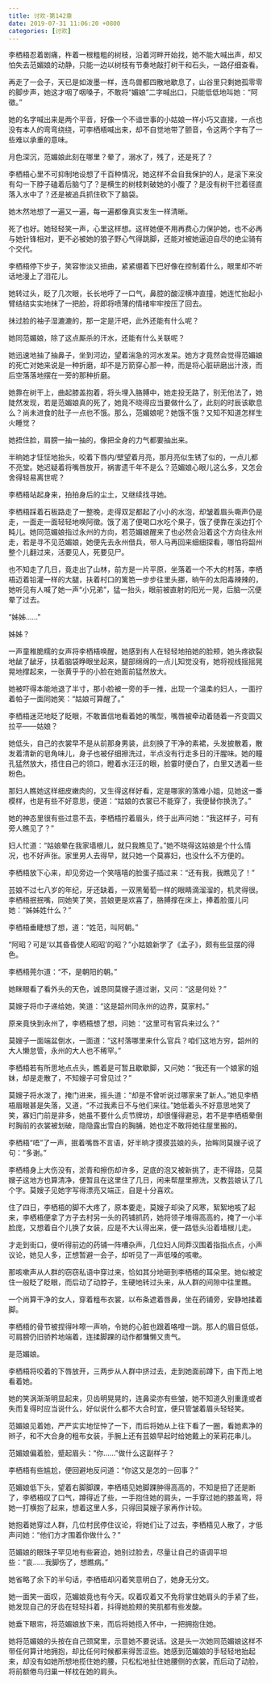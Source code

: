 ```yaml
---
title: 讨欢-第142章
date: 2019-07-31 11:06:20 +0800
categories: [讨欢]
---
```


李栖梧忍着剧痛，杵着一根粗粗的树枝，沿着河畔开始找，她不能大喊出声，却又怕失去范媚娘的动静，只能一边以树枝有节奏地敲打树干和石头，一路仔细查看。

再走了一会子，天已是如泼墨一样，连鸟兽都四散地歇息了，山谷里只剩她孤零零的脚步声，她这才咽了咽嗓子，不敢将“媚娘”二字喊出口，只能低低地叫她：“阿徵。”

她的名字喊出来是两个平音，好像一个不谙世事的小姑娘一样小巧又直接，一点也没有本人的弯弯绕绕，可李栖梧喊出来，却不自觉地带了颤音，令这两个字有了一些难以承重的意味。

月色深沉，范媚娘此刻在哪里？晕了，溺水了，残了，还是死了？

李栖梧心里不可抑制地设想了千百种情况，她这样不会自我保护的人，是滚下来没有勾一下脖子磕着后脑勺了？是横生的树枝刺破她的小腹了？是没有树干拦着径直落入水中了？还是被追兵抓住砍下了脑袋。

她木然地想了一遍又一遍，每一遍都像真实发生一样清晰。

死了也好。她轻轻笑一声，心里这样想。这样她便不用再费心力保护她，也不必再与她针锋相对，更不必被她的狼子野心气得跳脚，还能对被她逼迫自尽的绝尘骑有个交代。

李栖梧停下步子，笑容惨淡又扭曲，紧紧绷着下巴好像在控制着什么，眼里却不听话地漫上了泪花儿。

她转过头，眨了几次眼，长长地呼了一口气，鼻腔的酸涩横冲直撞，她连忙抬起小臂结结实实地抹了一把脸，将即将喷薄的情绪牢牢按压了回去。

抹过脸的袖子湿漉漉的，那一定是汗吧，此外还能有什么呢？

她同范媚娘，除了这点厮杀的汗水，还能有什么关联呢？

她迅速地抽了抽鼻子，坐到河边，望着湍急的河水发呆。她方才竟然会觉得范媚娘的死亡对她来说是一种折磨，却不是万箭穿心那一种，而是将心脏研磨出汁液，而后空落落地摆在一旁的那种折磨。

她靠在树干上，曲起膝盖抱着，将头埋入胳膊中，她走投无路了，别无他法了，她陡然发现，若是范媚娘真的死了，她竟不晓得应当要做什么了，此刻的时辰该歇息么？尚未进食的肚子一点也不饿。那么，范媚娘呢？她饿不饿？又知不知道怎样生火睡觉？

她捂住脸，肩膀一抽一抽的，像把全身的力气都要抽出来。

半晌她才怔怔地抬头，咬着下唇内/壁望着月亮，那月亮似生锈了似的，一点儿都不亮堂。她迟疑着将嘴唇放开，祸害遗千年不是么？范媚娘心眼儿这么多，又怎会舍得轻易离世呢？

李栖梧站起身来，拍拍身后的尘土，又继续找寻她。

李栖梧踩着石板路走了一整晚，走得双足都起了小小的水泡，却皱着眉头嘶声仍是走，一面走一面轻轻地唤阿徵。饿了渴了便喝口水吃个果子，饿了便靠在溪边打个盹儿。她同范媚娘指过永州的方向，若范媚娘醒来了也必然会沿着这个方向往永州走，若是寻不见范媚娘，她便先去永州借兵，带人马再回来细细探看，哪怕将韶州整个儿翻过来，活要见人，死要见尸。

也不知走了几日，竟走出了山林，前方是一片平原，坐落着一个不大的村落，李栖梧迈着铅灌一样的大腿，扶着村口的篱笆一步步往里头挪，晌午的太阳毒辣辣的，她听见有人喊了她一声“小兄弟”，猛一抬头，眼前被直射的阳光一晃，后脑一沉便晕了过去。

“姊姊……”

姊姊？

一声童稚脆糯的女声将李栖梧唤醒，她感到有人在轻轻地拍她的脸颊，她头疼欲裂地龇了龇牙，扶着脑袋睁眼坐起来，腿部绵绵的一点儿知觉没有，她将视线摇摇晃晃地撑起来，一张黄乎乎的小脸在她面前猛然放大。

她被吓得本能地退了半寸，那小脸被一旁的手一推，出现一个温柔的妇人，一面拧着帕子一面同她笑：“姑娘可算醒了。”

李栖梧迷茫地眨了眨眼，不敢置信地看着她的嘴型，嘴唇被牵动着随着一齐变圆又拉平——姑娘？

她低头，自己的衣裳早不是从前那身男装，此刻换了干净的素裙，头发披散着，散发着清新的皂角味儿，身子也被仔细擦洗过，半点没有行走多日的汗腥味。她的瞳孔猛然放大，捂住自己的领口，瞪着水汪汪的眼，脸霎时便白了，白里又透着一些粉色。

那妇人瞧她这样细皮嫩肉的，又生得这样好看，定是哪家的落难小姐，见她这一番模样，也是有些不好意思，便道：“姑娘的衣裳已不能穿了，我便替你换洗了。”

她的神态里很有些过意不去，李栖梧拧着眉头，终于出声问她：“我这样子，可有旁人瞧见了？”

妇人忙道：“姑娘晕在我家墙根儿，就只我瞧见了。”她不晓得这姑娘是个什么情况，也不好声张。家里男人去得早，就只她一个莫寡妇，也没什么不方便的。

李栖梧放下心来，却见旁边一个笑嘻嘻的脸蛋子插过来：“还有我，我瞧见了！”

芸娘不过七八岁的年纪，牙还缺着，一双黑葡萄一样的眼睛滴溜溜的，机灵得很。李栖梧抿抿嘴，同她笑了笑，芸娘更是欢喜了，胳膊撑在床上，捧着脸蛋儿问她：“姊姊姓什么？”

李栖梧垂睫想了想，道：“姓范，叫阿朝。”

“阿昭？可是‘以其昏昏使人昭昭’的昭？”小姑娘新学了《孟子》，颇有些显摆的得色。

李栖梧莞尔道：“不，是朝阳的朝。”

她眯眼看了看外头的天色，诚恳同莫嫂子道过谢，又问：“这是何处？”

莫嫂子将巾子递给她，笑道：“这是韶州同永州的边界，莫家村。”

原来竟快到永州了，李栖梧想了想，问她：“这里可有官兵来过么？”

莫嫂子一面端盆倒水，一面道：“这村落哪里来什么官兵？咱们这地方穷，韶州的大人懒怠管，永州的大人也不稀罕。”

李栖梧若有所思地点点头，瞧着是可暂且歇歇脚，又问她：“我还有一个娘家的姐妹，却是走散了，不知嫂子可曾见过？”

莫嫂子将水泼了，掩门进来，摇头道：“却是不曾听说过哪家来了新人。”她见李栖梧眉眼甚是失落，又道，“不过我素日不与他们来往。”她低着头不好意思地笑了笑，寡妇门前是非多，她虽不要什么贞节牌坊，却很懂得避忌，若不是李栖梧晕倒时胸前的衣裳被划破，隐隐露出雪白的胸脯，她也定不敢将她往屋里搬的。

李栖梧“唔”了一声，抿着嘴唇不言语，好半晌才摸摸芸娘的头，抬眸同莫嫂子说了句：“多谢。”

李栖梧身上大伤没有，淤青和擦伤却许多，足底的泡又被新挑了，走不得路，见莫嫂子这地方也算清净，便暂且在这里住了几日，闲来帮屋里擦洗，又教芸娘认了几个字。莫嫂子见她字写得漂亮又端正，自是十分喜欢。

住了四日，李栖梧的脚不大疼了，原本要走，莫嫂子却染了风寒，絮絮地咳了起来，李栖梧便拿了方子去村另一头的药铺抓药，她将领子堆得高高的，掩了一小半脸庞，又想着自个儿换了女装，应是不大认得出来，便一路低头沿着墙根儿走。

才走到街口，便听得前边的药铺一阵嘈杂声，几位妇人同莽汉围着指指点点，小声议论，她见人多，正想暂避一会子，却听见了一声低嗓的咳嗽。

那咳嗽声从人群的窃窃私语中穿过来，恰如其分地砸到李栖梧的耳朵里。她似被定住一般眨了眨眼，而后动了动脖子，生硬地转过头来，从人群的间隙中往里瞧。

一个尚算干净的女人，穿着粗布衣裳，以布条遮着唇鼻，坐在药铺旁，安静地揉着脚。

李栖梧的骨节被捏得咔嚓一声响，令她的心脏也跟着咯噔一跳。那人的眉目低低，可肩膀仍旧骄矜地端着，连揉脚踝的动作都慵懒又贵气。

是范媚娘。

李栖梧将咬着的下唇放开，三两步从人群中挤过去，走到她面前蹲下，由下而上地看着她。

她的笑涡渐渐明显起来，贝齿明晃晃的，连鼻梁亦有些皱，她不知道久别重逢或者失而复得时应当说什么，好似说什么都不大合时宜，便只管皱着眉头轻轻笑。

范媚娘见着她，严严实实地怔忡了一下，而后将她从上往下看了一圈，看她素净的辫子，和不大合身的粗布女装，手腕上还有芸娘早起时给她戴上的茉莉花串儿。

范媚娘偏着脸，蹙起眉头：“你……”做什么这副样子？

李栖梧有些尴尬，便回避地反问道：“你这又是怎的一回事？”

范媚娘低下头，望着右脚脚踝，李栖梧见她脚踝肿得高高的，不知是扭了还是断了，李栖梧叹了口气，蹲得近了些，一手抱住她的肩头，一手穿过她的膝盖弯，将她一打横抱了起来，想着这里人多，只得回莫嫂子家再作计较。

她抱着她穿过人群，几位村民停住议论，将她们让了过去，李栖梧见人散了，才低声问她：“他们方才围着你做什么？”

范媚娘的眼珠子罕见地有些窘迫，她别过脸去，尽量让自己的语调平坦些：“哀……我脚伤了，想瞧病。”

她省略了余下的半句话，李栖梧却闪着笑意明白了，她身无分文。

她一面笑一面叹，范媚娘竟也有今天。叹着叹着又不免将掌住她肩头的手紧了些，她发现自己的牙齿在轻轻抖着，抖得她脸颊的笑肌都有些发酸。

她垂下眼帘，将范媚娘放下来，而后将她揽入怀中，一把拥抱住她。

她将范媚娘的头按在自己颈窝里，示意她不要说话。这是头一次她同范媚娘这样不带任何算计地拥抱，却比任何时候都来得苦涩些。她感到范媚娘的手轻轻地抬起来，却没有如她所想地揽住她的腰，只松松地扯住她腰侧的衣裳，而后动了动脸，将前额倦鸟归巢一样枕在她的肩头。

